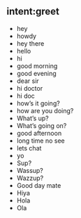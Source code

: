 ## intent:greet
- hey
- howdy
- hey there
- hello
- hi
- good morning
- good evening
- dear sir
- hi doctor
- hi doc
- how’s it going?
- how are you doing?
- What’s up?
- What’s going on?
- good afternoon
- long time no see
- lets chat
- yo
- Sup?
- Wassup?
- Wazzup?
- Good day mate
- Hiya
- Hola
- Ola

